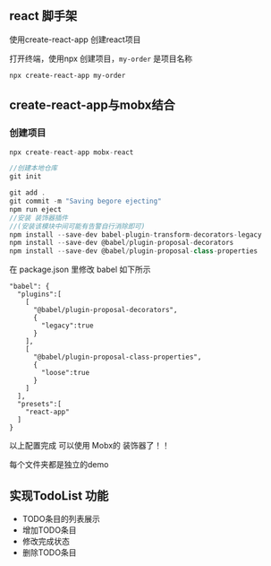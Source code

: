 
## react 脚手架

使用create-react-app 创建react项目

打开终端，使用npx 创建项目，`my-order` 是项目名称
```
npx create-react-app my-order
```

## create-react-app与mobx结合

### 创建项目

```javascript
npx create-react-app mobx-react

//创建本地仓库
git init

git add .
git commit -m "Saving begore ejecting"
npm run eject
//安装 装饰器插件
//(安装该模块中间可能有告警自行消除即可)
npm install --save-dev babel-plugin-transform-decorators-legacy 
npm install --save-dev @babel/plugin-proposal-decorators
npm install --save-dev @babel/plugin-proposal-class-properties
```

在 package.json 里修改 babel 如下所示

```
"babel": {
  "plugins":[
    [
      "@babel/plugin-proposal-decorators",
      {
        "legacy":true
      }
    ],
    [
      "@babel/plugin-proposal-class-properties",
      {
        "loose":true
      }
    ]
  ],
  "presets":[
    "react-app"
  ]
}
```
以上配置完成 可以使用 Mobx的 装饰器了！！




每个文件夹都是独立的demo

## 实现TodoList 功能

- TODO条目的列表展示
- 增加TODO条目
- 修改完成状态
- 删除TODO条目
 





